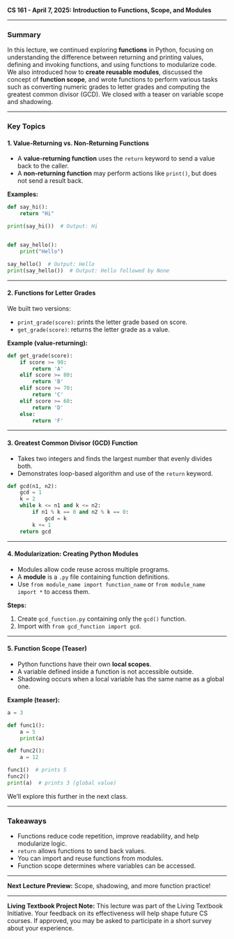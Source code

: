 **CS 161 - April 7, 2025: Introduction to Functions, Scope, and Modules**

---

### Summary
In this lecture, we continued exploring **functions** in Python, focusing on understanding the difference between returning and printing values, defining and invoking functions, and using functions to modularize code. We also introduced how to **create reusable modules**, discussed the concept of **function scope**, and wrote functions to perform various tasks such as converting numeric grades to letter grades and computing the greatest common divisor (GCD). We closed with a teaser on variable scope and shadowing.

---

### Key Topics

#### 1. **Value-Returning vs. Non-Returning Functions**
- A **value-returning function** uses the `return` keyword to send a value back to the caller.
- A **non-returning function** may perform actions like `print()`, but does not send a result back.

**Examples:**
```python
def say_hi():
    return "Hi"

print(say_hi())  # Output: Hi


def say_hello():
    print("Hello")

say_hello()  # Output: Hello
print(say_hello())  # Output: Hello followed by None
```

---

#### 2. **Functions for Letter Grades**
We built two versions:
- `print_grade(score)`: prints the letter grade based on score.
- `get_grade(score)`: returns the letter grade as a value.

**Example (value-returning):**
```python
def get_grade(score):
    if score >= 90:
        return 'A'
    elif score >= 80:
        return 'B'
    elif score >= 70:
        return 'C'
    elif score >= 60:
        return 'D'
    else:
        return 'F'
```

---

#### 3. **Greatest Common Divisor (GCD) Function**
- Takes two integers and finds the largest number that evenly divides both.
- Demonstrates loop-based algorithm and use of the `return` keyword.

```python
def gcd(n1, n2):
    gcd = 1
    k = 2
    while k <= n1 and k <= n2:
        if n1 % k == 0 and n2 % k == 0:
            gcd = k
        k += 1
    return gcd
```

---

#### 4. **Modularization: Creating Python Modules**
- Modules allow code reuse across multiple programs.
- A **module** is a `.py` file containing function definitions.
- Use `from module_name import function_name` or `from module_name import *` to access them.

**Steps:**
1. Create `gcd_function.py` containing only the `gcd()` function.
2. Import with `from gcd_function import gcd`.

---

#### 5. **Function Scope (Teaser)**
- Python functions have their own **local scopes**.
- A variable defined inside a function is not accessible outside.
- Shadowing occurs when a local variable has the same name as a global one.

**Example (teaser):**
```python
a = 3

def func1():
    a = 5
    print(a)

def func2():
    a = 12

func1()  # prints 5
func2()
print(a)  # prints 3 (global value)
```
We’ll explore this further in the next class.

---

### Takeaways
- Functions reduce code repetition, improve readability, and help modularize logic.
- `return` allows functions to send back values.
- You can import and reuse functions from modules.
- Function scope determines where variables can be accessed.

---

**Next Lecture Preview:** Scope, shadowing, and more function practice!

---

**Living Textbook Project Note:** This lecture was part of the Living Textbook Initiative. Your feedback on its effectiveness will help shape future CS courses. If approved, you may be asked to participate in a short survey about your experience.

